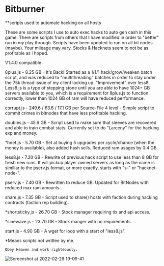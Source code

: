 # Bitburner
**scripts used to automate hacking on all hosts

These are some scripts I use to auto exec hacks to auto gen cash in this game.
There are scripts from others that I have modified in order to "better" run in my play through.
Scripts have been updated to run on all bit nodes (maybe).
Your mileage may vary. Stocks & Hacknets seem to not be as profitable as I hoped.

V1.4.0 compatible

8plus.js - 8.25 GB - It's Back! Started as a 1/1/1 hack/grow/weaken batch script, and was reduced to "multithreading" batches in order to stay under the 75k thread issue of my client locking up. "Improvement" over less8. Less8.js is a type of stepping stone until you are able to have 1024+ GB servers available to you, which is a requirement for 8plus.js to function correctly, lower than 1024 GB of ram will have reduced performance.

corrupt.js - 249.6 / 63.6 / 17.1 GB per Source-File 4 level - Simple script to commit crimes in bitnodes that have less profitable hacking.

doubles.js - 45.6 GB - Script used to make sure that sleeves are recovered and able to train combat stats. Currently set to do "Larceny" for the hacking exp and money.

*hnet.js - 5.70 GB - Set at buying 5 upgrades per cycle/chance (when the money is available), also added hash sells. Reduced ram usages by 0.4 GB.

less8.js - 7.20 GB - Rewrite of previous hack script to use less than 8 GB for fresh new runs. It will pickup player owned servers as long as the name is similiar to the pserv.js format, or more exactly, starts with "s-" or "hacknet-node-".

pserv.js - 7.40 GB - Rewritten to reduce GB. Updated for BitNodes with reduced max ram amounts.

share.js - 7.35 GB - Script used to share() hosts with faction during hacking contracts (faction rep building).

*shortsticky.js - 26.70 GB - Stock manager requiring tix and api access.

*sinewave.js - 23.70 GB - Stock manger with no requirements.

start.js - 4.90 GB - A wget for loop with a start of "less8.js".

*Means scripts not written by me.


`Obey Heaven and work righteously.`

![Screenshot at 2022-02-26 19-09-41](https://user-images.githubusercontent.com/88251983/155865531-275cd1c9-c3c7-408f-a0f1-42c8568a8f04.png)

